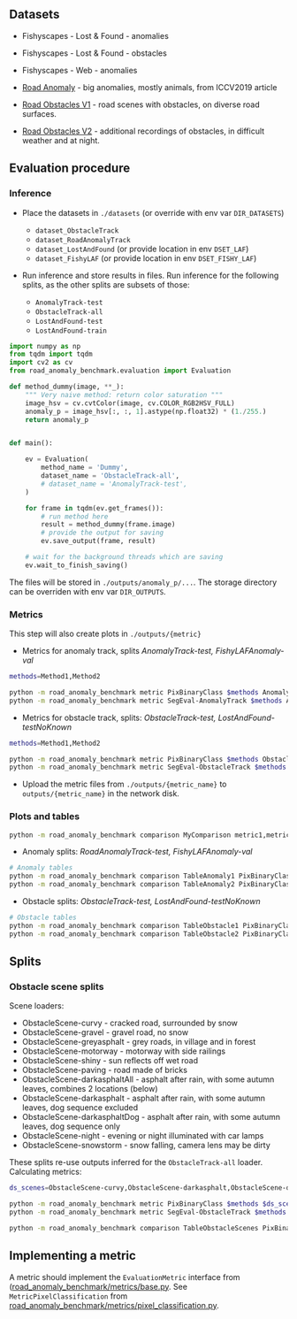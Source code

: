 
## Datasets

* Fishyscapes - Lost & Found - anomalies
* Fishyscapes - Lost & Found - obstacles
* Fishyscapes - Web - anomalies

* [Road Anomaly](doc/RoadAnomaly.md) - big anomalies, mostly animals, from ICCV2019 article
* [Road Obstacles V1](https://arxiv.org/abs/2012.13633) - road scenes with obstacles, on diverse road surfaces.
* [Road Obstacles V2](doc/RoadObstaclesV2.md) - additional recordings of obstacles, in difficult weather and at night.


## Evaluation procedure

### Inference

* Place the datasets in `./datasets` (or override with env var `DIR_DATASETS`)
	* `dataset_ObstacleTrack`
	* `dataset_RoadAnomalyTrack`
	* `dataset_LostAndFound` (or provide location in env `DSET_LAF`)
	* `dataset_FishyLAF` (or provide location in env `DSET_FISHY_LAF`)

* Run inference and store results in files. Run inference for the following splits, as the other splits are subsets of those:
	* `AnomalyTrack-test`
	* `ObstacleTrack-all`
	* `LostAndFound-test`
	* `LostAndFound-train`

```python
import numpy as np
from tqdm import tqdm
import cv2 as cv
from road_anomaly_benchmark.evaluation import Evaluation

def method_dummy(image, **_):
	""" Very naive method: return color saturation """
	image_hsv = cv.cvtColor(image, cv.COLOR_RGB2HSV_FULL)
	anomaly_p = image_hsv[:, :, 1].astype(np.float32) * (1./255.)
	return anomaly_p


def main():

	ev = Evaluation(
		method_name = 'Dummy', 
		dataset_name = 'ObstacleTrack-all',
		# dataset_name = 'AnomalyTrack-test',
	)

	for frame in tqdm(ev.get_frames()):
		# run method here
		result = method_dummy(frame.image)
		# provide the output for saving
		ev.save_output(frame, result)

	# wait for the background threads which are saving
	ev.wait_to_finish_saving()
```

The files will be stored in `./outputs/anomaly_p/...`. The storage directory can be overriden with env var `DIR_OUTPUTS`.

### Metrics

This step will also create plots in `./outputs/{metric}`

* Metrics for anomaly track, splits *AnomalyTrack-test, FishyLAFAnomaly-val*

```bash
methods=Method1,Method2

python -m road_anomaly_benchmark metric PixBinaryClass $methods AnomalyTrack-test,FishyLAFAnomaly-val
python -m road_anomaly_benchmark metric SegEval-AnomalyTrack $methods AnomalyTrack-test,FishyLAFAnomaly-val
```

* Metrics for obstacle track, splits: *ObstacleTrack-test, LostAndFound-testNoKnown*

```bash
methods=Method1,Method2

python -m road_anomaly_benchmark metric PixBinaryClass $methods ObstacleTrack-test,LostAndFound-testNoKnown
python -m road_anomaly_benchmark metric SegEval-ObstacleTrack $methods ObstacleTrack-test,LostAndFound-testNoKnown
```

* Upload the metric files from `./outputs/{metric_name}` to `outputs/{metric_name}` in the network disk.

### Plots and tables

```bash
python -m road_anomaly_benchmark comparison MyComparison metric1,metric2 method1,method2 dset1,dset2
```

* Anomaly splits: *RoadAnomalyTrack-test, FishyLAFAnomaly-val*

```bash
# Anomaly tables
python -m road_anomaly_benchmark comparison TableAnomaly1 PixBinaryClass,SegEval-AnomalyTrack $methods_ano RoadAnomalyTrack-test --names names.json
python -m road_anomaly_benchmark comparison TableAnomaly2 PixBinaryClass,SegEval-AnomalyTrack $methods_ano FishyLAFAnomaly-val --names names.json
```

* Obstacle splits: *ObstacleTrack-test, LostAndFound-testNoKnown*

```bash
# Obstacle tables
python -m road_anomaly_benchmark comparison TableObstacle1 PixBinaryClass,SegEval-ObstacleTrack $methods_obs ObstacleTrack-test  --names names.json
python -m road_anomaly_benchmark comparison TableObstacle2 PixBinaryClass,SegEval-ObstacleTrack $methods_obs LostAndFound-testNoKnown  --names names.json
```

## Splits

### Obstacle scene splits

Scene loaders:

* ObstacleScene-curvy - cracked road, surrounded by snow
* ObstacleScene-gravel - gravel road, no snow
* ObstacleScene-greyasphalt - grey roads, in village and in forest
* ObstacleScene-motorway - motorway with side railings
* ObstacleScene-shiny - sun reflects off wet road
* ObstacleScene-paving - road made of bricks
* ObstacleScene-darkasphaltAll - asphalt after rain, with some autumn leaves, combines 2 locations (below)
* ObstacleScene-darkasphalt - asphalt after rain, with some autumn leaves, dog sequence excluded
* ObstacleScene-darkasphaltDog - asphalt after rain, with some autumn leaves, dog sequence only
* ObstacleScene-night - evening or night illuminated with car lamps
* ObstacleScene-snowstorm - snow falling, camera lens may be dirty

These splits re-use outputs inferred for the `ObstacleTrack-all` loader. Calculating metrics:

```bash
ds_scenes=ObstacleScene-curvy,ObstacleScene-darkasphalt,ObstacleScene-darkasphaltDog,ObstacleScene-darkasphaltAll,ObstacleScene-gravel,ObstacleScene-greyasphalt,ObstacleScene-motorway,ObstacleScene-shiny,ObstacleScene-paving,ObstacleScene-night,ObstacleScene-snowstorm

python -m road_anomaly_benchmark metric PixBinaryClass $methods $ds_scenes
python -m road_anomaly_benchmark metric SegEval-ObstacleTrack $methods $ds_scenes

python -m road_anomaly_benchmark comparison TableObstacleScenes PixBinaryClass,SegEval-ObstacleTrack $ds_scenes   --names names.json
```

## Implementing a metric

A metric should implement the `EvaluationMetric` interface from ([road_anomaly_benchmark/metrics/base.py](road_anomaly_benchmark/metrics/base.py).
See `MetricPixelClassification` from [road_anomaly_benchmark/metrics/pixel_classification.py](road_anomaly_benchmark/metrics/pixel_classification.py).


